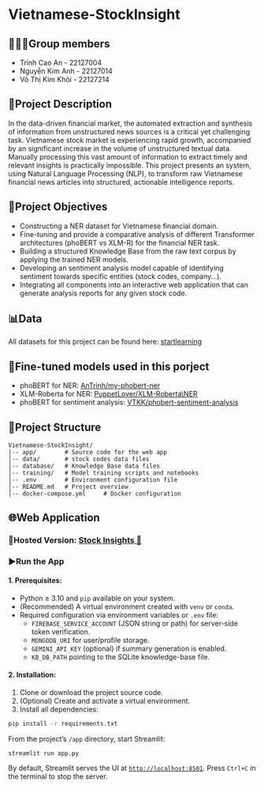 # Vietnamese-StockInsight

## 🧑‍🤝‍🧑Group members
- Trình Cao An - 22127004
- Nguyễn Kim Anh - 22127014
- Võ Thị Kim Khôi - 22127214

## 📖Project Description
In the data-driven financial market, the automated extraction and synthesis of information from unstructured news sources is a critical yet challenging task. Vietnamese stock market is experiencing rapid growth, accompanied by an significant increase in the volume of unstructured textual data. Manually processing this vast amount of information to extract timely and relevant insights is practically impossible. This project presents an system, using  Natural Language Processing (NLP), to transform raw Vietnamese financial news articles into structured, actionable intelligence reports.

## 📌Project Objectives
- Constructing a NER dataset for Vietnamese financial domain.
- Fine-tuning and provide a comparative analysis of different Transformer architectures (phoBERT vs XLM-R) for the financial NER task.
- Building a structured Knowledge Base from the raw text corpus by applying the trained NER models.
- Developing an sentiment analysis model capable of identifying sentiment towards specific entities (stock codes, company...).
- Integrating all components into an interactive web application that can generate analysis reports for any given stock code.

## 📊Data
All datasets for this project can be found here: [startlearning](https://drive.google.com/drive/folders/1Yo1gVdMeYXkhVb3G5pkMNIlYL9gWsjeK?usp=sharing)

## 🤖Fine-tuned models used in this porject
- phoBERT for NER: [AnTrinh/my-phobert-ner](https://huggingface.co/AnTrinh/my-phobert-ner)
- XLM-Roberta for NER: [PuppetLover/XLM-Roberta\NER](https://huggingface.co/PuppetLover/XLM-Roberta_NER)
- phoBERT for sentiment analysis: [VTKK/phobert-sentiment-analysis](https://huggingface.co/VTKK/phobert-sentiment-analysis)

## 📂Project Structure
```
Vietnamese-StockInsight/
|-- app/        # Source code for the web app
│-- data/       # stock codes data files
│-- database/   # Knowledge Base data files
│-- training/   # Model training scripts and notebooks
│-- .env        # Environment configuration file
│-- README.md   # Project overview
│-- docker-compose.yml     # Docker configuration
```
## 🌐Web Application
### 🚀Hosted Version: [Stock Insights 🔮](https://puppetlover-stockinsights.hf.space/)

### ▶️Run the App
#### 1. Prerequisites:
- Python $\geq$ 3.10 and `pip` available on your system.
- (Recommended) A virtual environment created with `venv` or `conda`.
- Required configuration via environment variables or `.env` file:
    - `FIREBASE_SERVICE_ACCOUNT` (JSON string or path) for server-side token verification.
    - `MONGODB_URI` for user/profile storage.
    - `GEMINI_API_KEY` (optional) if summary generation is enabled.
    - `KB_DB_PATH` pointing to the SQLite knowledge-base file.
#### 2. Installation:
1. Clone or download the project source code.
2. (Optional) Create and activate a virtual environment.
3. Install all dependencies: 
```bash
pip install -r requirements.txt
```

From the project’s `/app` directory, start Streamlit:
```bash
streamlit run app.py
```
By default, Streamlit serves the UI at [`http://localhost:8501`](http://localhost:8501). Press `Ctrl+C` in the terminal to stop the server.
